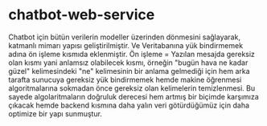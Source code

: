 # chatbot-web-service
Chatbot için bütün verilerin modeller üzerinden dönmesini sağlayarak, katmanlı mimarı yapısı geliştirilmiştir. 
Ve Veritabanına yük bindirmemek adına ön işleme kısmıda eklenmiştir.
Ön işleme = Yazılan mesajda gereksiz olan kısmı yani anlamsız olabilecek kısmı, örneğin "bugün hava ne kadar güzel" kelimesindeki "ne" kelimesinin bir anlama gelmediği
için hem arka tarafta sunucuya gereksiz yük bindirmemek hemde makine öğrenmesi algoritmalarına sokmadan önce gereksiz olan kelimelerin temizlenmesi.
Bu sayede algolaritmaların doğruluk derecesi hem artmış bir biçimde karşımıza çıkacak hemde backend kısmına daha yalın veri götürdüğümüz için daha optimize 
bir yapı sunmuştur.

